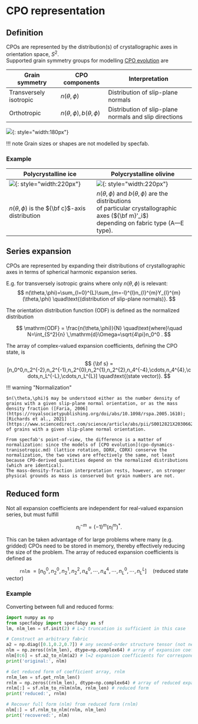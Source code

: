 # CPO representation

## Definition

CPOs are represented by the distribution(s) of crystallographic axes in orientation space, $S^2$.
<br>
Supported grain symmetry groups for modelling [CPO evolution](cpo-dynamics-tranisotropic.md) are

| Grain symmetry | CPO components | Interpretation |
| --- | --- | --- | 
| Transversely isotropic | $n(\theta,\phi)$                | Distribution of slip-plane normals |
| Orthotropic            | $n(\theta,\phi),b(\theta,\phi)$ | Distribution of slip-plane normals and slip directions |

![](https://raw.githubusercontent.com/nicholasmr/specfab/main/images/slipplane.png){: style="width:180px"} 

!!! note
    Grain sizes or shapes are not modelled by specfab.

### Example

| <center>Polycrystalline ice</center> | <center>Polycrystalline olivine</center> |
| :- | :- |
| ![](https://raw.githubusercontent.com/nicholasmr/specfab/main/images/tranisotropic/polycrystal-ice.png){: style="width:220px"} | ![](https://raw.githubusercontent.com/nicholasmr/specfab/main/images/orthotropic/polycrystal.png){: style="width:220px"} |
| $n(\theta,\phi)$ is the ${\bf c}$-axis distribution | $n(\theta,\phi)$ and $b(\theta,\phi)$ are the distributions <br>of particular crystallographic axes (${\bf m}'_i$) <br> depending on fabric type (A&mdash;E type). |

## Series expansion

CPOs are represented by expanding their distributions of crystallographic axes in terms of spherical harmonic expansion series.

E.g. for transversely isotropic grains where only $n(\theta,\phi)$ is relevant:
$$ 
n(\theta,\phi)=\sum_{l=0}^{L}\sum_{m=-l}^{l}n_{l}^{m}Y_{l}^{m}(\theta,\phi) \quad\text{(distribution of slip-plane normals)}.
$$

The orientation distribution function (ODF) is defined as the normalized distribution 

$$ 
\mathrm{ODF} = \frac{n(\theta,\phi)}{N} \quad\text{where}\quad N=\int_{S^2}{n} \,\mathrm{d}\Omega=\sqrt{4\pi}n_0^0 .
$$

The array of complex-valued expansion coefficients, defining the CPO state, is 

$$
{\bf s} = [n_0^0,n_2^{-2},n_2^{-1},n_2^{0},n_2^{1},n_2^{2},n_4^{-4},\cdots,n_4^{4},\cdots,n_L^{-L},\cdots,n_L^{L}] \quad\text{(state vector)}.
$$

$$ $$ <!-- half space -->

!!! warning "Normalization"

    $n(\theta,\phi)$ may be understood either as the number density of grains with a given slip-plane normal orientation, or as the mass density fraction ([Faria, 2006](https://royalsocietypublishing.org/doi/abs/10.1098/rspa.2005.1610); [Richards et al., 2021](https://www.sciencedirect.com/science/article/abs/pii/S0012821X20306622)) of grains with a given slip-plane normal orientation.

    From specfab's point-of-view, the difference is a matter of normalization: since the models of [CPO evolution](cpo-dynamics-tranisotropic.md) (lattice rotation, DDRX, CDRX) conserve the normalization, the two views are effectively the same, not least because CPO-derived quantities depend on the normalized distributions (which are identical).
    The mass-density-fraction interpretation rests, however, on stronger physical grounds as mass is conserved but grain numbers are not.


## Reduced form

Not all expansion coefficients are independent for real-valued expansion series, but must fulfill

$$ 
n_l^{-m}=(-1)^m(n_l^m)^* .
$$

This can be taken advantage of for large problems where many (e.g. gridded) CPOs need to be stored in memory, thereby effectively reducing the size of the problem. 
The array of reduced expansion coefficients is defined as

$\qquad$ `rnlm` $= [n_0^0,n_2^{0},n_2^{1},n_2^{2},n_4^{0},\cdots,n_4^{4},\cdots,n_L^{0},\cdots,n_L^{L}] \quad\text{(reduced state vector)}$

### Example 

Converting between full and reduced forms:

```python
import numpy as np
from specfabpy import specfabpy as sf
lm, nlm_len = sf.init(2) # L=2 truncation is sufficient in this case

# Construct an arbitrary fabric
a2 = np.diag([0.1,0.2,0.7]) # any second-order structure tensor (not necessarily diagonal)
nlm = np.zeros((nlm_len), dtype=np.complex64) # array of expansion coefficients
nlm[0:6] = sf.a2_to_nlm(a2) # l=2 expansion coefficients for corresponding ODF (a2 is normalized)
print('original:', nlm)

# Get reduced form of coefficient array, rnlm
rnlm_len = sf.get_rnlm_len() 
rnlm = np.zeros((rnlm_len), dtype=np.complex64) # array of reduced expansion coefficients
rnlm[:] = sf.nlm_to_rnlm(nlm, rnlm_len) # reduced form
print('reduced:', rnlm)

# Recover full form (nlm) from reduced form (rnlm)
nlm[:] = sf.rnlm_to_nlm(rnlm, nlm_len)
print('recovered:', nlm)
```


